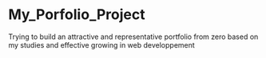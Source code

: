 # My_Porfolio_Project
Trying to build an attractive and representative portfolio from zero based on my studies and effective growing in web developpement
